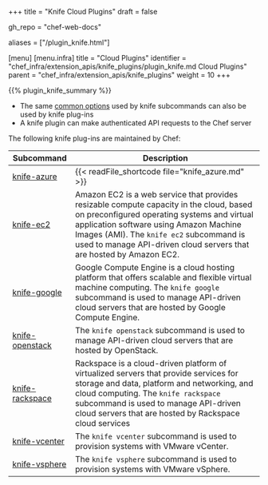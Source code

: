 +++
title = "Knife Cloud Plugins"
draft = false

gh_repo = "chef-web-docs"

aliases = ["/plugin_knife.html"]

[menu]
  [menu.infra]
    title = "Cloud Plugins"
    identifier = "chef_infra/extension_apis/knife_plugins/plugin_knife.md Cloud Plugins"
    parent = "chef_infra/extension_apis/knife_plugins"
    weight = 10
+++

{{% plugin_knife_summary %}}

-   The same [common options](/workstation/knife_options/) used by knife
    subcommands can also be used by knife plug-ins
-   A knife plugin can make authenticated API requests to the Chef
    server

The following knife plug-ins are maintained by Chef:

<table>
<colgroup>
<col style="width: 25%" />
<col style="width: 75%" />
</colgroup>
<thead>
<tr class="header">
<th>Subcommand</th>
<th>Description</th>
</tr>
</thead>
<tbody>
<tr class="odd">
<td><a href="https://github.com/chef/knife-azure">knife-azure</a></td>
<td>{{< readFile_shortcode file="knife_azure.md" >}}</td>
</tr>
<tr class="even">
<td><a href="https://github.com/chef/knife-ec2">knife-ec2</a></td>
<td>Amazon EC2 is a web service that provides resizable compute capacity in the cloud, based on preconfigured operating systems and virtual application software using Amazon Machine Images (AMI). The <code>knife ec2</code> subcommand is used to manage API-driven cloud servers that are hosted by Amazon EC2.</td>
</tr>
<tr class="odd">
<td><a href="https://github.com/chef/knife-google">knife-google</a></td>
<td>Google Compute Engine is a cloud hosting platform that offers scalable and flexible virtual machine computing. The <code>knife google</code> subcommand is used to manage API-driven cloud servers that are hosted by Google Compute Engine.</td>
</tr>
<tr class="even">
<td><a href="https://github.com/chef/knife-openstack">knife-openstack</a></td>
<td>The <code>knife openstack</code> subcommand is used to manage API-driven cloud servers that are hosted by OpenStack.</td>
</tr>
<tr class="odd">
<td><a href="https://github.com/chef/knife-rackspace">knife-rackspace</a></td>
<td>Rackspace is a cloud-driven platform of virtualized servers that provide services for storage and data, platform and networking, and cloud computing. The <code>knife rackspace</code> subcommand is used to manage API-driven cloud servers that are hosted by Rackspace cloud services</td>
</tr>
<tr class="even">
<td><a href="https://github.com/chef/knife-vcenter">knife-vcenter</a></td>
<td>The <code>knife vcenter</code> subcommand is used to provision systems with VMware vCenter.</td>
</tr>
<tr class="odd">
<td><a href="https://github.com/chef/knife-vsphere">knife-vsphere</a></td>
<td>The <code>knife vsphere</code> subcommand is used to provision systems with VMware vSphere.</td>
</tr>
</tbody>
</table>
